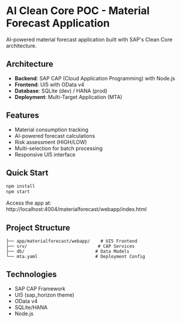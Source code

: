 # AI Clean Core POC - Material Forecast Application

AI-powered material forecast application built with SAP's Clean Core architecture.

## Architecture
- **Backend**: SAP CAP (Cloud Application Programming) with Node.js
- **Frontend**: UI5 with OData v4
- **Database**: SQLite (dev) / HANA (prod)
- **Deployment**: Multi-Target Application (MTA)

## Features
- Material consumption tracking
- AI-powered forecast calculations
- Risk assessment (HIGH/LOW)
- Multi-selection for batch processing
- Responsive UI5 interface

## Quick Start
```bash
npm install
npm start
```

Access the app at: http://localhost:4004/materialforecast/webapp/index.html

## Project Structure
```
├── app/materialforecast/webapp/    # UI5 Frontend
├── srv/                           # CAP Services
├── db/                           # Data Models
└── mta.yaml                      # Deployment Config
```

## Technologies
- SAP CAP Framework
- UI5 (sap_horizon theme)
- OData v4
- SQLite/HANA
- Node.js